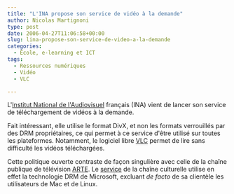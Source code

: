 ```yaml
---
title: "L'INA propose son service de vidéo à la demande"
author: Nicolas Martignoni
type: post
date: 2006-04-27T11:06:58+00:00
slug: lina-propose-son-service-de-video-a-la-demande
categories:
  - École, e-learning et ICT
tags:
  - Ressources numériques
  - Vidéo
  - VLC

---
```

L'<a href="http://www.ina.fr/" target="_blank">Institut National de l'Audiovisuel</a> français (INA) vient de lancer son service de téléchargement de vidéos à la demande.

Fait intéressant, elle utilise le format DivX, et non les formats verrouillés par des DRM propriétaires, ce qui permet à ce service d'être utilisé sur toutes les plateformes. Notamment, le logiciel libre <a href="http://www.videolan.org/vlc/" target="_blank">VLC</a> permet de lire sans difficulté les vidéos téléchargées.

Cette politique ouverte contraste de façon singulière avec celle de la chaîne publique de télévision <a href="http://www.arte-tv.com/" target="_blank">ARTE</a>. Le <a href="http://www.artevod.com/" target="_blank">service</a> de la chaîne culturelle utilise en effet la technologie DRM de Microsoft, excluant _de facto_ de sa clientèle les utilisateurs de Mac et de Linux.